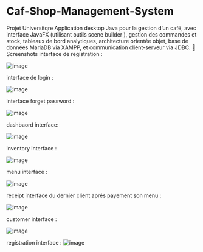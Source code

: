 # Caf-Shop-Management-System
Projet Universitqre Application desktop Java pour la gestion d’un café, avec interface JavaFX (utilisant outils scene builder ), gestion des commandes et stock, tableaux de bord analytiques, architecture orientée objet, base de données MariaDB via XAMPP, et communication client-serveur via JDBC.
📸 Screenshots
interface de registration : 

![image](https://github.com/user-attachments/assets/af5751f0-da07-4317-a552-bdf0090f4492)

interface de login : 

![image](https://github.com/user-attachments/assets/8a083ad5-225e-4d36-a29b-bbdd71e46e65)

interface forget password : 

![image](https://github.com/user-attachments/assets/33ddb110-03b6-4c81-a63d-9725af0bb8d4)

dashbaord interface: 

![image](https://github.com/user-attachments/assets/390bb648-8636-4010-9bdf-f793817ca9d4)

inventory interface : 

![image](https://github.com/user-attachments/assets/b4d8c2c7-9dec-422c-8258-99cec5748a7d)

menu interface : 

![image](https://github.com/user-attachments/assets/d7eeb3cb-01c6-4d08-a340-949e52f0e6e5)

receipt interface du dernier client aprés payement son menu : 

![image](https://github.com/user-attachments/assets/a251f370-1f98-4294-b80c-21415b8b9e16)

customer interface : 

![image](https://github.com/user-attachments/assets/561f46f4-1c2b-42a2-b716-0356c881604a)

registration interface : 
![image](https://github.com/user-attachments/assets/99c2a4e3-0593-4f39-8add-7f3cc382cec2)




